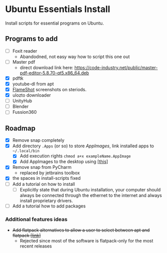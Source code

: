 # Ubuntu Essentials Install

Install scripts for essential programs on Ubuntu.

## Programs to add

- [ ] Foxit reader
  - Abandodned, not easy way how to script this one out
- [ ] Master pdf
  - direct download link here: https://code-industry.net/public/master-pdf-editor-5.8.70-qt5.x86_64.deb
- [x] pdftk
- [x] youtube-dl from apt
- [x] [FlameShot](https://github.com/flameshot-org/flameshot) screenshots on steriods.
- [x] ulozto downloader
- [ ] UnityHub
- [ ] Blender
- [ ] Fussion360

## Roadmap

- [x] Remove snap completely
- [X] Add directory `.Apps` (or so) to store *AppImages*, link installed apps to `~/.local/bin`
  - [X] Add execution rights `chmod a+x exampleName.AppImage`
  - [x] Add AppImages to the desktop using [[this]](https://codebysamgan.com/how-to-add-appimage-application-to-menu-in-ubuntu-linux)
- [x] Remove snap from PyCharm
  - replaced by jetbrains toolbox
- [x] the spaces in install-scripts fixed 
- [ ] Add a tutorial on how to install
  - [ ] Explicitly state that during Ubuntu installation, your computer should always be connected through the ethernet to the internet and always install proprietary drivers.
- [ ] Add a tutorial how to add packages

### Additional features ideas

- ~~Add flatpack alternatives to allow a user to select between apt and flatpack [[link]](https://docs.flatpak.org/en/latest/using-flatpak.html)~~
  - Rejected since most of the software is flatpack-only for the most recent releases
